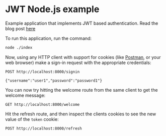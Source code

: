 # JWT Node.js example

Example application that implements JWT based authentication. Read the blog post [here](https://sohamkamani.com/blog/javascript/2019-03-29-node-jwt-authentication/)

To run this application, run the command:

```sh
node ./index
```

Now, using any HTTP client with support for cookies (like [Postman](https://www.getpostman.com/apps), or your web browser) make a sign-in request with the appropriate credentials:

```
POST http://localhost:8000/signin

{"username":"user1","password":"password1"}
```

You can now try hitting the welcome route from the same client to get the welcome message:

```
GET http://localhost:8000/welcome
```

Hit the refresh route, and then inspect the clients cookies to see the new value of the `token` cookie:

```
POST http://localhost:8000/refresh
```
